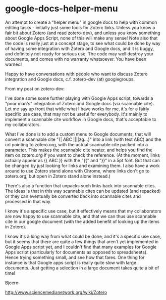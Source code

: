 google-docs-helper-menu
=======================

An attempt to create a "helper menu" in google docs to help with common editing tasks - initially just some tools for Zotero links. Unless you know a fair bit about Zotero (and read zotero-dev), and unless you know something about Google Apps Script, none of this will make any sense! Note also that the code is really just at a concept stage, to see what could be done by way of having some integration with Zotero and Google docs, and it is buggy, and definitely not ready for serious use. The code may well destroy your documents, and comes with no warranty whatsoever. You have been warned! 

Happy to have conversations with people who want to discuss Zotero integration and Google docs, c.f. zotero-dev (at) googlegroups.

From my post on zotero-dev: 

I've done some some further playing with Google Apps script, towards a "poor man's" integration of Zotero and Google docs (via scannable cite). Let me say up front that while what I have works for me, it's for a fairly specific use case, that may not be useful for everybody. It's mainly to implement a scannable cite workflow in Google docs, that's acceptable to my collaborators.

What I've done is to add a custom menu to Google documents, that will convert a scannable cite "{| ABC ||||zg...}" into a link (with text ABC) and the url pointing to zotero.org, with the actual scannable cite packed into a parameter. This makes the scannable cite neater, and helps you find the item on zotero.org if you want to check the reference.  (At the moment, links actually appear as {{ ABC }} with the "{{" and "}}" in a 5pt font. But that can be changed by just looking for links and examining them. I also have a work around to use Zotero stand alone with Chrome, where links don't go to zotero.org, but open in Zotero stand alone instead.)

There's also a function that unpacks such links back into scannable cites. The ideas is that in this way scannable cites can be updated (and repacked) or they can eventually be converted back into scannable cites and processed in that way.

I know it's a specific use case, but it effectively means that my collaborators are now happy to use scannable cite, and that we can thus use scannable cite in our google document (with the added benefit of looking up the items in Zotero). 

I know it's a long way from what could be done, and it's a specific use case, but it seems that there are quite a few things that aren't yet implemented in Google Apps script yet, and I couldn't find that many examples for Google Apps script (particularly for documents as opposed to spreadsheets). Hence trying something small, and see how that fares. One thing for instance is that Google apps script is really quite slow with large documents. Just getting a selection in a large document takes quite a bit of time!

Bjoern

http://www.sciencemedianetwork.org/wiki/Zotero
